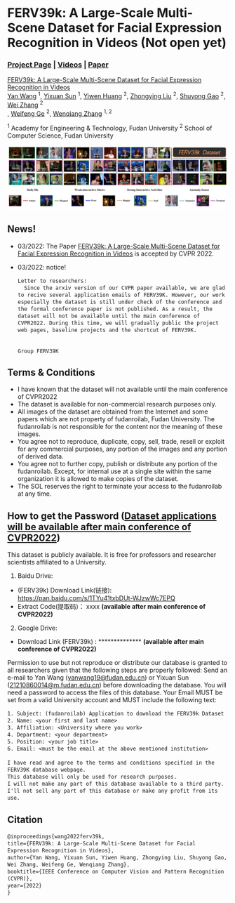 # FERV39k: A Large-Scale Multi-Scene Dataset for Facial Expression Recognition in Videos (Not open yet)

### [Project Page](https://wangyanckxx.github.io/Proj_CVPR2022_FERV39k.html) | [Videos](#) | [Paper](https://arxiv.org/abs/2203.09463)

[FERV39k: A Large-Scale Multi-Scene Dataset for Facial Expression Recognition in Videos](https://arxiv.org/abs/2203.09463) <br>
 [Yan Wang](https://wangyanckxx.github.io/) <sup>1</sup>,
 [Yixuan Sun](http://www.fudanroilab.com/2019/10/07/YixuanSun.html) <sup>1</sup>,
 [Yiwen Huang](#) <sup>2</sup>,
 [Zhongying Liu](http://www.fudanroilab.com/2019/01/17/ZhongyingLiu.html) <sup>2</sup>,
 [Shuyong Gao](http://www.fudanroilab.com/2020/07/01/ShuyongGao.html) <sup>2</sup>,
 [Wei Zhang](https://faculty.fudan.edu.cn/zhangwei1234/zh_CN/jsxx/161831/jsxx/jsxx.htm) <sup>2</sup> <br>,
 [Weifeng Ge](http://www.weifengge.net/) <sup>2</sup>,
 [Wenqiang Zhang](http://faet.fudan.edu.cn/17/bb/c13532a137147/page.htm) <sup>1, 2</sup>

<sup>1</sup> Academy for Engineering & Technology, Fudan University
<sup>2</sup> School of Computer Science, Fudan University <br>

![总体介绍](./image/总体介绍.png)


## News!

- 03/2022: The Paper [FERV39k: A Large-Scale Multi-Scene Dataset for Facial Expression Recognition in Videos](https://arxiv.org/abs/2203.09463) is accepted by CVPR 2022.

- 03/2022: notice!

  ```
  Letter to researchers:
  	Since the arxiv version of our CVPR paper available, we are glad to recive several application emails of FERV39K. However, our work especially the dataset is still under check of the conference and the formal conference paper is not published. As a result, the dataset will not be available until the main conference of CVPR2022. During this time, we will gradually public the project web pages, baseline projects and the shortcut of FERV39K.
  																																			                   
                                                                                           Group FERV39K
  ```

  

<!-- ## Model Zoo

<center>

| Model          | Backbone | Pre-trained | Fine-tuned | WAR/UAR     | Trained-model                                                | Val-Results                                                  | # of Parameters |
| -------------- | -------- | ----------- | ---------- | ----------- | ------------------------------------------------------------ | ------------------------------------------------------------ | --------------- |
| ResNet18       | ResNet18 | -           | -          | 39.33/30.30 | [FERV39k-train-ResNet18](#) | [FERV39k-val-ResNet18](#) | 17M             |
| ResNet50       | ResNet50 | -           | -          | 30.57/22.47 | [FERV39k-train-ResNet50](#) | [FERV39k-val-ResNet50](#) | 124M            |
| VGG13          | VGG13    | -           | -          | 41.02/31.19 | [FERV39k-train-VGG13](#) | [FERV39k-val-VGG13](#) | 128M            |
| VGG16          | VGG16    | -           | -          | 41.66/32.01 | [FERV39k-train-VGG16](#) | [FERV39k-val-VGG16](#) | 134M            |
| R18-LSTM       | ResNet18 | -           | -          | 42.59/30.92 | [FERV39k-train-R18-LSTM](#) | [FERV39k-val-R18-LSTM](#) | 132M            |
| R50-LSTM       | ResNet50 | -           | -          | 40.75/32.12 | [FERV39k-train-R50-LSTM](#) | [FERV39k-val-R50-LSTM](#) | 57M             |
| VGG13-LSTM     | VGG13    | -           | -          | 43.37/32.41 | [FERV39k-train-VGG13-LSTM](#) | [FERV39k-val-VGG13-LSTM](#) | 133M            |
| VGG16-LSTM     | VGG16    | -           | -          | 41.70/30.93 | [FERV39k-train-VGG16-LSTM](#) | [FERV39k-val-VGG16-LSTM](#) | 138M            |
| C3D            | C3D      | -           | -          | 31.69/22.68 | [FERV39k-train-C3D](#) | [FERV39k-val-C3D](#) | 78M             |
| I3D            | I3D      | -           | -          | 38.78/30.17 | [FERV39k-train-I3D](#) | [FERV39k-val-I3D](#) | 12M             |
| 3D-R18         | ResNet18 | -           | -          | 37.57/26.67 | [FERV39k-train-3D-R18](#) | [FERV39k-val-3D-R18](#) | 33M             |
| Two C3D        | C3D      | -           | -          | 41.77/30.72 | [FERV39k-train-Two-C3D](#) | [FERV39k-val-Two-C3D](#) | 97M             |
| Two I3D        | I3D      | -           | -          | 41.30/31.01 | [FERV39k-train-Two-I3D](#) | [FERV39k-val-Two-I3D](#) | 26M             |
| Two 3D-R18     | ResNet18 | -           | -          | 42.28/30.55 | [FERV39k-train-Two-3D-R18](#) | [FERV39k-val-Two-3D-R18](#) | 67M             |
| Two R18-LSTM   | ResNet18 | -           | -          | 43.20/31.28 | [FERV39k-train-Two-R18-LSTM](#) | [FERV39k-val-Two-R18-LSTM](#) | 27M             |
| Two VGG13-LSTM | VGG13    | -           | -          | 44.54/32.79 | [FERV39k-train-Two-VGG13-LSTM](#) | [FERV39k-val-Two-VGG13-LSTM](#) | 144M            |
| RS18-LSTM      | ResNet18 | MS-Celeb-1M | FERV39k    | 41.XX/31.XX | [FERV39k-train-R18-LSTM-MS-Celeb-1M](#) | [FERV39k-val-LSTM-MS-Celeb-1M](#) | 132M            |
| RS18-LSTM      | ResNet18 | DFEW        | FERV39k    | 41.XX/29.XX | [FERV39k-train-R18-LSTM-DFEW](#) | [FERV39k-val-LSTM-DFEW](#) | 132M            |
| RS50-LSTM      | ResNet50 | MS-Celeb-1M | FERV39k    | 46.XX/34.XX | [FERV39k-train-R50-LSTM-MS-Celeb-1M](#) | [FERV39k-val-LSTM-MS-Celeb-1M](#) | 57M             |
| RS50-LSTM      | ResNet50 | DFEW        | FERV39k    | 41.XX/29.XX | [FERV39k-train-R50-LSTM-DFEW](#) | [FERV39k-val-LSTM-DFEW](#) | 57M             |
 -->

## Terms & Conditions
- I have known that the dataset will not available until the main conference of CVPR2022
- The dataset is available for non-commercial research purposes only.
- All images of the dataset are obtained from the Internet and some papers which are not property of fudanroilab, Fudan University. The fudanroilab is not responsible for the content nor the meaning of these images.
- You agree not to reproduce, duplicate, copy, sell, trade, resell or exploit for any commercial purposes, any portion of the images and any portion of derived data.
- You agree not to further copy, publish or distribute any portion of the fudanroilab. Except, for internal use at a single site within the same organization it is allowed to make copies of the dataset.
- The SOL reserves the right to terminate your access to the fudanroilab at any time.

## How to get the Password (**<u>Dataset applications will be available after main conference of CVPR2022</u>**)

This dataset is publicly available. It is free for professors and researcher scientists affiliated to a University.
1. Baidu Drive:
* (FERV39k) Download Link(链接): https://pan.baidu.com/s/1TYu41txbDUt-WJzwWc7EPQ  
* Extract Code(提取码)： xxxx **(available after main conference of CVPR2022)**
2. Google Drive:
* Download Link (FERV39k) : **************  **(available after main conference of CVPR2022)**

Permission to use but not reproduce or distribute our database is granted to all researchers given that the following steps are properly followed:
Send an e-mail to Yan Wang (yanwang19@fudan.edu.cn) or Yixuan Sun (21210860014@m.fudan.edu.cn) before downloading the database. You will need a password to access the files of this database. Your Email MUST be set from a valid University account and MUST include the following text:
```
1. Subject: (fudanroilab) Application to download the FERV39k Dataset          
2. Name: <your first and last name>
3. Affiliation: <University where you work>
4. Department: <your department>
5. Position: <your job title>
6. Email: <must be the email at the above mentioned institution>

I have read and agree to the terms and conditions specified in the FERV39K database webpage. 
This database will only be used for research purposes. 
I will not make any part of this database available to a third party. 
I'll not sell any part of this database or make any profit from its use.
```

 

## Citation

```
@inproceedings{wang2022ferv39k,
title={FERV39k: A Large-Scale Multi-Scene Dataset for Facial Expression Recognition in Videos},
author={Yan Wang, Yixuan Sun, Yiwen Huang, Zhongying Liu, Shuyong Gao, Wei Zhang, Weifeng Ge, Wenqiang Zhang},
booktitle={IEEE Conference on Computer Vision and Pattern Recognition (CVPR)},
year={2022}
}
```
